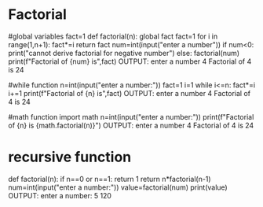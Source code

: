 # Factorial
#global variables
fact=1
def factorial(n):
    global fact
    fact=1
    for i in range(1,n+1):
        fact*=i
    return fact
num=int(input("enter a number"))
if num<0:
    print("cannot derive factorial for negative number")
else:
    factorial(num)
    print(f"Factorial of {num} is",fact)
OUTPUT:
enter a number 4
Factorial of 4 is 24

#while function
n=int(input("enter a number:"))
fact=1
i=1
while i<=n:
    fact*=i
    i+=1
print(f"Factorial of {n} is",fact)
OUTPUT:
enter a number 4
Factorial of 4 is 24

#math function
import math
n=int(input("enter a number:"))
print(f"Factorial of {n} is {math.factorial(n)}")
OUTPUT:
enter a number 4
Factorial of 4 is 24

# recursive function
def factorial(n):
    if n==0 or n==1:
        return 1
    return n*factorial(n-1)
num=int(input("enter a number:"))
value=factorial(num)
print(value)
OUTPUT:
enter a number: 5
120
